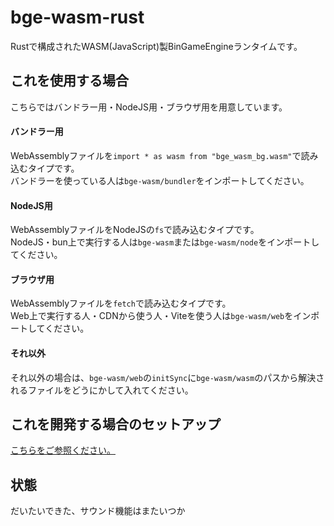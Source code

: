 # bge-wasm-rust
Rustで構成されたWASM(JavaScript)製BinGameEngineランタイムです。
## これを使用する場合
こちらではバンドラー用・NodeJS用・ブラウザ用を用意しています。
#### バンドラー用
WebAssemblyファイルを`import * as wasm from "bge_wasm_bg.wasm"`で読み込むタイプです。  
バンドラーを使っている人は`bge-wasm/bundler`をインポートしてください。
#### NodeJS用
WebAssemblyファイルをNodeJSの`fs`で読み込むタイプです。  
NodeJS・bun上で実行する人は`bge-wasm`または`bge-wasm/node`をインポートしてください。
#### ブラウザ用
WebAssemblyファイルを`fetch`で読み込むタイプです。  
Web上で実行する人・CDNから使う人・Viteを使う人は`bge-wasm/web`をインポートしてください。
#### それ以外
それ以外の場合は、`bge-wasm/web`の`initSync`に`bge-wasm/wasm`のパスから解決されるファイルをどうにかして入れてください。
## これを開発する場合のセットアップ
[こちらをご参照ください。](https://qiita.com/osanshouo/items/40f087cc79a1446ad7ef#%E7%92%B0%E5%A2%83%E6%A7%8B%E7%AF%89)
## 状態
だいたいできた、サウンド機能はまたいつか